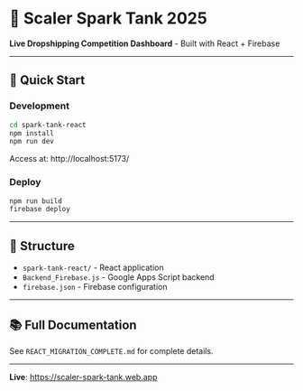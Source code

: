# 🚀 Scaler Spark Tank 2025

**Live Dropshipping Competition Dashboard** - Built with React + Firebase

---

## 🚀 Quick Start

### Development
```bash
cd spark-tank-react
npm install
npm run dev
```
Access at: http://localhost:5173/

### Deploy
```bash
npm run build
firebase deploy
```

---

## 📂 Structure

- `spark-tank-react/` - React application
- `Backend_Firebase.js` - Google Apps Script backend
- `firebase.json` - Firebase configuration

---

## 📚 Full Documentation

See `REACT_MIGRATION_COMPLETE.md` for complete details.

---

**Live**: https://scaler-spark-tank.web.app
